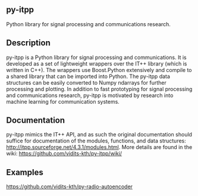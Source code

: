 ## py-itpp
Python library for signal processing and communications research.

## Description
py-itpp is a Python library for signal processing and communications. It is developed as a set of lightweight wrappers over the IT++ library (which is written in C++). The wrappers use Boost.Python extensively and compile to a shared library that can be imported into Python. The py-itpp data structures can be easily converted to Numpy ndarrays for further processing and plotting. In addition to fast prototyping for signal processing and communications research, py-itpp is motivated by research into machine learning for communication systems.  

## Documentation
py-itpp mimics the IT++ API, and as such the original documentation should suffice for documentation of the modules, functions, and data structures: http://itpp.sourceforge.net/4.3.1/modules.html. More details are found in the wiki: https://github.com/vidits-kth/py-itpp/wiki/  

## Examples
https://github.com/vidits-kth/py-radio-autoencoder  
